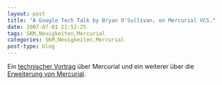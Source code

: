 ```yaml
---
layout: post
title: "A Google Tech Talk by Bryan O'Sullivan, on Mercurial VCS."
date: 2007-07-01 21:52:25
tags: SKM,Neuigkeiten,Mercurial
categories: SKM,Neuigkeiten,Mercurial
post-type: blog
---
```

Ein [technischer Vortrag](http://video.google.com/videoplay?docid=-7724296011317502612&hl=en) über Mercurial und 
ein weiterer über die [Erweiterung von Mercurial](http://video.google.com/videoplay?docid=5037120727513519915).
